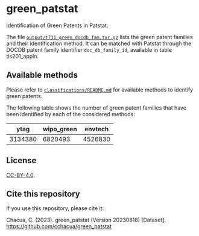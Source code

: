 # green_patstat
Identification of Green Patents in Patstat.


The file [`output/t711_green_docdb_fam.tar.gz`](https://github.com/cchacua/green_patstat/blob/main/output/t711_green_docdb_fam.tar.gz) lists the green patent families and their identification method. It can be matched with Patstat through the DOCDB patent family identifier `doc_db_family_id`, available in table tls201_appln.

## Available methods

Please refer to [`classifications/README.md`](https://github.com/cchacua/green_patstat/blob/main/classifications/README.md) for available methods to identify green patents. 

The following table shows the number of green patent families that have been identified by each of the considered methods:

|  ytag   | wipo_green | envtech |
|---------|------------|---------|
| 3134380 |    6820493 | 4526830 |



## License
[CC-BY-4.0](https://creativecommons.org/licenses/by/4.0/).


## Cite this repository
If you use this repository, please cite it:

Chacua, C. (2023). green_patstat (Version 20230818) [Dataset]. https://github.com/cchacua/green_patstat

